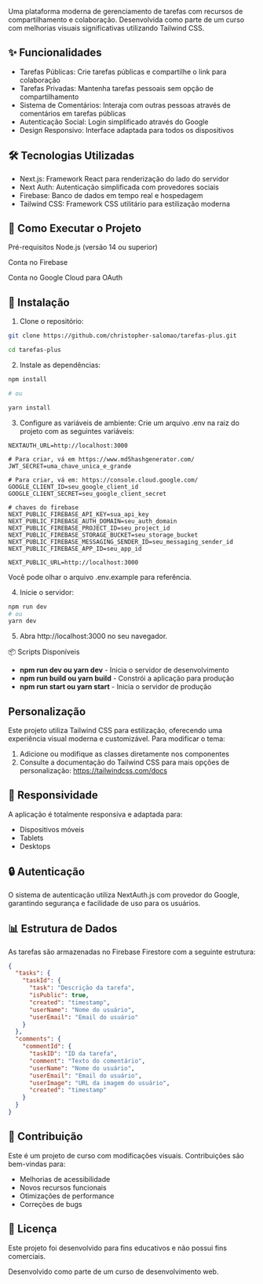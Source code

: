 Uma plataforma moderna de gerenciamento de tarefas com recursos de compartilhamento e colaboração. Desenvolvida como parte de um curso com melhorias visuais significativas utilizando Tailwind CSS.

## ✨ Funcionalidades
* Tarefas Públicas: Crie tarefas públicas e compartilhe o link para colaboração
* Tarefas Privadas: Mantenha tarefas pessoais sem opção de compartilhamento
* Sistema de Comentários: Interaja com outras pessoas através de comentários em tarefas públicas
* Autenticação Social: Login simplificado através do Google
* Design Responsivo: Interface adaptada para todos os dispositivos

## 🛠️ Tecnologias Utilizadas
* Next.js: Framework React para renderização do lado do servidor
* Next Auth: Autenticação simplificada com provedores sociais
* Firebase: Banco de dados em tempo real e hospedagem
* Tailwind CSS: Framework CSS utilitário para estilização moderna

## 🚀 Como Executar o Projeto
Pré-requisitos
Node.js (versão 14 ou superior)

Conta no Firebase

Conta no Google Cloud para OAuth

## 🚀 **Instalação**

1. Clone o repositório:

```bash
git clone https://github.com/christopher-salomao/tarefas-plus.git

cd tarefas-plus
```

2. Instale as dependências:

```bash
npm install

# ou

yarn install
```

3. Configure as variáveis de ambiente:
Crie um arquivo .env na raiz do projeto com as seguintes variáveis:

```env
NEXTAUTH_URL=http://localhost:3000

# Para criar, vá em https://www.md5hashgenerator.com/
JWT_SECRET=uma_chave_unica_e_grande

# Para criar, vá em: https://console.cloud.google.com/
GOOGLE_CLIENT_ID=seu_google_client_id
GOOGLE_CLIENT_SECRET=seu_google_client_secret

# chaves do firebase
NEXT_PUBLIC_FIREBASE_API_KEY=sua_api_key
NEXT_PUBLIC_FIREBASE_AUTH_DOMAIN=seu_auth_domain
NEXT_PUBLIC_FIREBASE_PROJECT_ID=seu_project_id
NEXT_PUBLIC_FIREBASE_STORAGE_BUCKET=seu_storage_bucket
NEXT_PUBLIC_FIREBASE_MESSAGING_SENDER_ID=seu_messaging_sender_id
NEXT_PUBLIC_FIREBASE_APP_ID=seu_app_id

NEXT_PUBLIC_URL=http://localhost:3000
```

Você pode olhar o arquivo .env.example para referência.

4. Inicie o servidor:

```bash
npm run dev
# ou
yarn dev
```

5. Abra http://localhost:3000 no seu navegador.

📦 Scripts Disponíveis
* **npm run dev ou yarn dev**     - Inicia o servidor de desenvolvimento
* **npm run build ou yarn build** - Constrói a aplicação para produção
* **npm run start ou yarn start** - Inicia o servidor de produção

##  **Personalização**
Este projeto utiliza Tailwind CSS para estilização, oferecendo uma experiência visual moderna e customizável. Para modificar o tema:

1. Adicione ou modifique as classes diretamente nos componentes
2. Consulte a documentação do Tailwind CSS para mais opções de personalização: https://tailwindcss.com/docs

## 📱 **Responsividade**
A aplicação é totalmente responsiva e adaptada para:

* Dispositivos móveis
* Tablets
* Desktops

## 🔒 **Autenticação**
O sistema de autenticação utiliza NextAuth.js com provedor do Google, garantindo segurança e facilidade de uso para os usuários.

## 📊 **Estrutura de Dados**
As tarefas são armazenadas no Firebase Firestore com a seguinte estrutura:

```json
{
  "tasks": {
    "taskId": {
      "task": "Descrição da tarefa",
      "isPublic": true,
      "created": "timestamp",
      "userName": "Nome do usuário",
      "userEmail": "Email do usuário"
    }
  },
  "comments": {
    "commentId": {
      "taskID": "ID da tarefa",
      "comment": "Texto do comentário",
      "userName": "Nome do usuário",
      "userEmail": "Email do usuário",
      "userImage": "URL da imagem do usuário",
      "created": "timestamp"
    }
  }
}
```
## 🤝 **Contribuição**

Este é um projeto de curso com modificações visuais. Contribuições são bem-vindas para:

* Melhorias de acessibilidade
* Novos recursos funcionais
* Otimizações de performance
* Correções de bugs

## 📄 **Licença**
Este projeto foi desenvolvido para fins educativos e não possui fins comerciais.

Desenvolvido como parte de um curso de desenvolvimento web.
